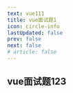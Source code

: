```yaml
---
text: vue111
title: vue面试题1
icon: circle-info
lastUpdated: false
prev: false
next: false
# article: false
---
```


## vue面试题123


